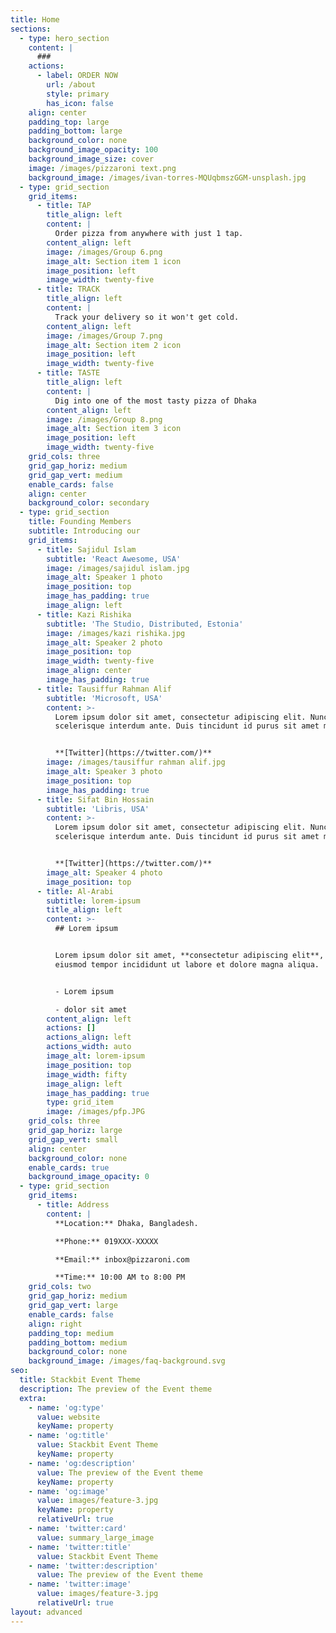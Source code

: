 ```yaml
---
title: Home
sections:
  - type: hero_section
    content: |
      ###
    actions:
      - label: ORDER NOW
        url: /about
        style: primary
        has_icon: false
    align: center
    padding_top: large
    padding_bottom: large
    background_color: none
    background_image_opacity: 100
    background_image_size: cover
    image: /images/pizzaroni text.png
    background_image: /images/ivan-torres-MQUqbmszGGM-unsplash.jpg
  - type: grid_section
    grid_items:
      - title: TAP
        title_align: left
        content: |
          Order pizza from anywhere with just 1 tap.
        content_align: left
        image: /images/Group 6.png
        image_alt: Section item 1 icon
        image_position: left
        image_width: twenty-five
      - title: TRACK
        title_align: left
        content: |
          Track your delivery so it won't get cold.
        content_align: left
        image: /images/Group 7.png
        image_alt: Section item 2 icon
        image_position: left
        image_width: twenty-five
      - title: TASTE
        title_align: left
        content: |
          Dig into one of the most tasty pizza of Dhaka
        content_align: left
        image: /images/Group 8.png
        image_alt: Section item 3 icon
        image_position: left
        image_width: twenty-five
    grid_cols: three
    grid_gap_horiz: medium
    grid_gap_vert: medium
    enable_cards: false
    align: center
    background_color: secondary
  - type: grid_section
    title: Founding Members
    subtitle: Introducing our
    grid_items:
      - title: Sajidul Islam
        subtitle: 'React Awesome, USA'
        image: /images/sajidul islam.jpg
        image_alt: Speaker 1 photo
        image_position: top
        image_has_padding: true
        image_align: left
      - title: Kazi Rishika
        subtitle: 'The Studio, Distributed, Estonia'
        image: /images/kazi rishika.jpg
        image_alt: Speaker 2 photo
        image_position: top
        image_width: twenty-five
        image_align: center
        image_has_padding: true
      - title: Tausiffur Rahman Alif
        subtitle: 'Microsoft, USA'
        content: >-
          Lorem ipsum dolor sit amet, consectetur adipiscing elit. Nunc
          scelerisque interdum ante. Duis tincidunt id purus sit amet malesuada.


          **[Twitter](https://twitter.com/)**
        image: /images/tausiffur rahman alif.jpg
        image_alt: Speaker 3 photo
        image_position: top
        image_has_padding: true
      - title: Sifat Bin Hossain
        subtitle: 'Libris, USA'
        content: >-
          Lorem ipsum dolor sit amet, consectetur adipiscing elit. Nunc
          scelerisque interdum ante. Duis tincidunt id purus sit amet malesuada.


          **[Twitter](https://twitter.com/)**
        image_alt: Speaker 4 photo
        image_position: top
      - title: Al-Arabi
        subtitle: lorem-ipsum
        title_align: left
        content: >-
          ## Lorem ipsum


          Lorem ipsum dolor sit amet, **consectetur adipiscing elit**, sed do
          eiusmod tempor incididunt ut labore et dolore magna aliqua.


          - Lorem ipsum

          - dolor sit amet
        content_align: left
        actions: []
        actions_align: left
        actions_width: auto
        image_alt: lorem-ipsum
        image_position: top
        image_width: fifty
        image_align: left
        image_has_padding: true
        type: grid_item
        image: /images/pfp.JPG
    grid_cols: three
    grid_gap_horiz: large
    grid_gap_vert: small
    align: center
    background_color: none
    enable_cards: true
    background_image_opacity: 0
  - type: grid_section
    grid_items:
      - title: Address
        content: |
          **Location:** Dhaka, Bangladesh.

          **Phone:** 019XXX-XXXXX

          **Email:** inbox@pizzaroni.com

          **Time:** 10:00 AM to 8:00 PM
    grid_cols: two
    grid_gap_horiz: medium
    grid_gap_vert: large
    enable_cards: false
    align: right
    padding_top: medium
    padding_bottom: medium
    background_color: none
    background_image: /images/faq-background.svg
seo:
  title: Stackbit Event Theme
  description: The preview of the Event theme
  extra:
    - name: 'og:type'
      value: website
      keyName: property
    - name: 'og:title'
      value: Stackbit Event Theme
      keyName: property
    - name: 'og:description'
      value: The preview of the Event theme
      keyName: property
    - name: 'og:image'
      value: images/feature-3.jpg
      keyName: property
      relativeUrl: true
    - name: 'twitter:card'
      value: summary_large_image
    - name: 'twitter:title'
      value: Stackbit Event Theme
    - name: 'twitter:description'
      value: The preview of the Event theme
    - name: 'twitter:image'
      value: images/feature-3.jpg
      relativeUrl: true
layout: advanced
---
```

